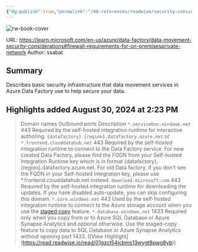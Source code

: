 ```yaml
---
{"dg-publish":true,"permalink":"/40-references/readwise/security-considerations-azure-data-factory/","tags":["rw/articles"]}
---
```


![rw-book-cover](https://readwise-assets.s3.amazonaws.com/media/uploaded_book_covers/profile_921743/logo-ms-social_E61EJOG.png)
  
URL: https://learn.microsoft.com/en-us/azure/data-factory/data-movement-security-considerations#firewall-requirements-for-on-premisesprivate-network
Author: ssabat

## Summary

Describes basic security infrastructure that data movement services in Azure Data Factory use to help secure your data.

## Highlights added August 30, 2024 at 2:23 PM
>Domain names Outbound ports Description `*.servicebus.windows.net` 443 Required by the self-hosted integration runtime for interactive authoring. `{datafactory}.{region}.datafactory.azure.net` 
>or `*.frontend.clouddatahub.net` 443 Required by the self-hosted integration runtime to connect to the Data Factory service. 
>For new created Data Factory, please find the FQDN from your Self-hosted Integration Runtime key which is in format {datafactory}.{region}.datafactory.azure.net. For old Data factory, if you don't see the FQDN in your Self-hosted Integration key, please use *.frontend.clouddatahub.net instead. `download.microsoft.com` 443 Required by the self-hosted integration runtime for downloading the updates. If you have disabled auto-update, you can skip configuring this domain. `*.core.windows.net` 443 Used by the self-hosted integration runtime to connect to the Azure storage account when you use the [staged copy](https://learn.microsoft.com/en-us/azure/data-factory/data-movement-security-considerations/copy-activity-performance#staged-copy) feature. `*.database.windows.net` 1433 Required only when you copy from or to Azure SQL Database or Azure Synapse Analytics and optional otherwise. Use the staged-copy feature to copy data to SQL Database or Azure Synapse Analytics without opening port 1433. ([View Highlight] (https://read.readwise.io/read/01gzct54jcbms13wvgt8pwg8yb))


